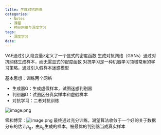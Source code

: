 ```yaml
---
title: 生成对抗网络
categories:
  - Notes
  - 课程
  - 神经网络与深度学习
tags:
  - 深度学习
date:
---
```

VAE通过引入隐变量z定义了一个显式的密度函数
生成对抗网络（GANs）通过对抗网络生成样本，而无需显式的密度函数
对抗学习是一种机器学习领域常用的学习策略，通过引入假样本迷惑模型

基本思想：训练两个网络
- 生成器G：生成虚假样本，试图迷惑判别器
- 判别器D：试图区分真实样本和虚假样本
- 对抗学习：二者对抗训练

![image.png](https://cdn.jsdelivr.net/gh/zhengyangWang1/image@main/img/20231109114252.png)

零和博弈：![image.png](https://cdn.jsdelivr.net/gh/zhengyangWang1/image@main/img/20231109114538.png)
最终通过充分训练，渴望算法收敛于一个好的关于数据分布的估计$p_g$，由$p_g$生成的样本，被最优的判别器当成真实样本


